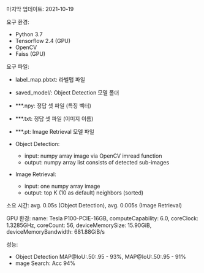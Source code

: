 마지막 업데이트: 2021-10-19

요구 환경:
- Python 3.7
- Tensorflow 2.4 (GPU)
- OpenCV
- Faiss (GPU)

요구 파일:
- label_map.pbtxt: 라벨맵 파일
- saved_model/: Object Detection 모델 폴더
- ***.npy: 정답 셋 파일 (특징 벡터)
- ***.txt: 정답 셋 파일 (이미지 이름)
- ***.pt: Image Retrieval 모델 파일

- Object Detection:
  - input: numpy array image via OpenCV imread function
  - output: numpy array list consists of detected sub-images

- Image Retrieval:
  - input: one numpy array image
  - output: top K (10 as default) neighbors (sorted) 

소요 시간: avg. 0.05s (Object Detection), avg. 0.005s (Image Retrieval)

GPU 환경: 
name: Tesla P100-PCIE-16GB, computeCapability: 6.0, coreClock: 1.3285GHz, coreCount: 56, deviceMemorySize: 15.90GiB, deviceMemoryBandwidth: 681.88GiB/s

성능:
- Object Detection MAP@IoU:.50:.95 - 93%, MAP@IoU:.50:.95 - 91%
- mage Search: Acc 94%
